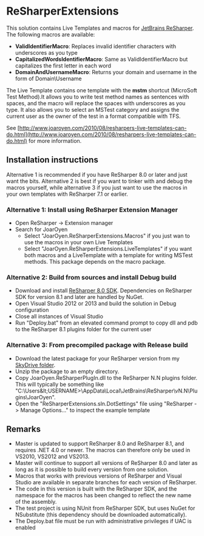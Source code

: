 ReSharperExtensions
===================
This solution contains Live Templates and macros for [JetBrains ReSharper](http://www.jetbrains.com/resharper/). The following macros are available:

* **ValidIdentifierMacro**: Replaces invalid identifier characters with underscores as you type
* **CapitalizedWordsIdentifierMacro**: Same as ValidIdentifierMacro but capitalizes the first letter in each word 
* **DomainAndUsernameMacro**: Returns your domain and username in the form of Domain\Username

The Live Template contains one template with the **mstm** shortcut (MicroSoft Test Method).It allows
you to write test method names as sentences with spaces, and the macro will replace the spaces with underscores as you
type. It also allows you to select an MSTest category and assigns the current user as the owner of the test in a format
compatible with TFS.

See [http://www.joaroyen.com/2010/08/resharpers-live-templates-can-do.html](http://www.joaroyen.com/2010/08/resharpers-live-templates-can-do.html) for more information.

Installation instructions
-------------------------

Alternative 1 is recommended if you have ReSharper 8.0 or later and just want the bits. Alternative 2 is best if you want to tinker with and debug the macros yourself, while alternative 3 if you just want to use the macros in your own templates with ReSharper 7.1 or earlier.

### Alternative 1: Install using ReSharper Extension Manager ###

* Open ReSharper -> Extension manager
* Search for JoarOyen
	* Select "JoarOyen.ReSharperExtensions.Macros" if you just wan to use the macros in your own Live Templates
	* Select "JoarOyen.ReSharperExtensions.LiveTemplates" if you want both macros and a LiveTemplate with a template for writing MSTest methods. This package depends on the macro package.

### Alternative 2: Build from sources and install Debug build ###

* Download and install [ReSharper 8.0 SDK](http://www.jetbrains.com/resharper/download/index.html). Dependencies on ReSharper SDK for version 8.1 and later are handled by NuGet.
* Open Visual Studio 2012 or 2013 and build the solution in Debug configuration
* Close all instances of Visual Studio
* Run "Deploy.bat" from an elevated command prompt to copy dll and pdb to the ReSharper 8.1 plugins folder for the current user

### Alternative 3: From precompiled package with Release build ###

* Download the latest package for your ReSharper version from my [SkyDrive folder](http://sdrv.ms/XBPFYA).
* Unzip the package to an empty directory.
* Copy JoarOyen.ReSharperPlugIn.dll to the ReSharper N.N plugins folder. This will typically be something like "C:\Users\&lt;USERNAME&gt;\AppData\Local\JetBrains\ReSharper\vN.N\Plugins\JoarOyen\".
* Open the "ReSharperExtensions.sln.DotSettings" file using "ReSharper -> Manage Options..." to inspect the example template

Remarks
-------

* Master is updated to support ReSharper 8.0 and ReSharper 8.1, and requires .NET 4.0 or newer. The macros can therefore only be used in VS2010, VS2012 and VS2013.
* Master will continue to support all versions of ReSharper 8.0 and later as long as it is possible to build every version from one solution.
* Macros that works with previous versions of ReSharper and Visual Studio are available in separate branches for each version of ReSharper.
* The code in this version is built with the ReSharper SDK, and the namespace for the macros has been changed to reflect the new name of the assembly.
* The test project is using NUnit from ReSharper SDK, but uses NuGet for NSubstitute (this dependency should be downloaded automatically).
* The Deploy.bat file must be run with administrative privileges if UAC is enabled
